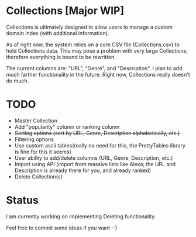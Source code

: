 # Collections [Major WIP]
Collections is ultimately designed to allow users to manage a custom domain index (with additional information).

As of right now, the system relies on a core CSV file (Collections.csv) to hold Collections data. This may pose a problem with very large Collections; therefore everything is bound to be rewritten.

The current columns are: "URL", "Genre", and "Description".
I plan to add much farther functionality in the future. Right now, Collections really doesn't do much.

# TODO

- Master Collection
- Add "popularity" column or ranking column
- ~~Sorting options (sort by URL, Genre, Description alphabetically, etc.)~~
- Filtering options
- Use custom ascii tables(really no need for this, the PrettyTables library is fine for this it seems)
- User ability to add/delete columns (URL, Genre, Description, etc.)
- Import using API (import from massive lists like Alexa; the URL and Description is already there for you, and already ranked)
- Delete Collection(s)

# Status

I am currently working on implementing Deleting functionality.


Feel free to commit some ideas if you want :-)
